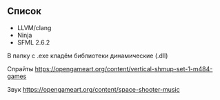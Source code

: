 ## Список
* LLVM/clang
* Ninja
* SFML 2.6.2

В папку с .exe кладём библиотеки динамические (.dll)

Спрайты
https://opengameart.org/content/vertical-shmup-set-1-m484-games

Звук
https://opengameart.org/content/space-shooter-music